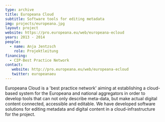 ```yaml
---
type: archive
title: Europeana Cloud
subtitle: Software tools for editing metadata
img: projects/europeana.jpg
layout: project
website: https://pro.europeana.eu/web/europeana-ecloud
years: 2013 - 2014
people:
  - name: Anja Jentzsch
    role: Projektleitung
financing:
  - CIP-Best Practice Network
contact:
   website: http://pro.europeana.eu/web/europeana-ecloud
   twitter: europeanaeu
---
```

Europeana Cloud is a 'best practice network' aiming at establishing a cloud-based system for the Europeana and national aggregators in order to develop tools that can not only describe meta-data, but make actual digital content connected, accessible and editable.
We have developed software solutions for editing metadata and digital content in a cloud-infrastructure for the project.


